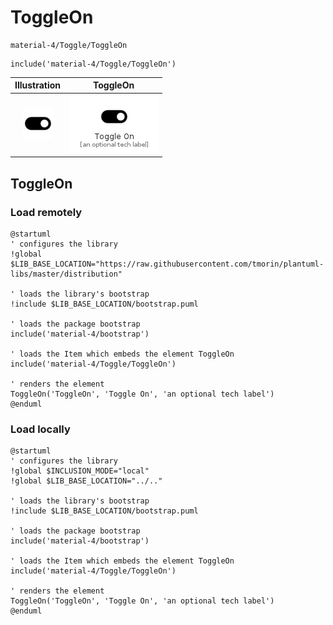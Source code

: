# ToggleOn


```text
material-4/Toggle/ToggleOn
```

```text
include('material-4/Toggle/ToggleOn')
```



| Illustration | ToggleOn |
| :---: | :---: |
| ![illustration for Illustration](../../material-4/Toggle/ToggleOn.png) | ![illustration for ToggleOn](../../material-4/Toggle/ToggleOn.Local.png) |




## ToggleOn

### Load remotely
```plantuml
@startuml
' configures the library
!global $LIB_BASE_LOCATION="https://raw.githubusercontent.com/tmorin/plantuml-libs/master/distribution"

' loads the library's bootstrap
!include $LIB_BASE_LOCATION/bootstrap.puml

' loads the package bootstrap
include('material-4/bootstrap')

' loads the Item which embeds the element ToggleOn
include('material-4/Toggle/ToggleOn')

' renders the element
ToggleOn('ToggleOn', 'Toggle On', 'an optional tech label')
@enduml
```

### Load locally
```plantuml
@startuml
' configures the library
!global $INCLUSION_MODE="local"
!global $LIB_BASE_LOCATION="../.."

' loads the library's bootstrap
!include $LIB_BASE_LOCATION/bootstrap.puml

' loads the package bootstrap
include('material-4/bootstrap')

' loads the Item which embeds the element ToggleOn
include('material-4/Toggle/ToggleOn')

' renders the element
ToggleOn('ToggleOn', 'Toggle On', 'an optional tech label')
@enduml
```

